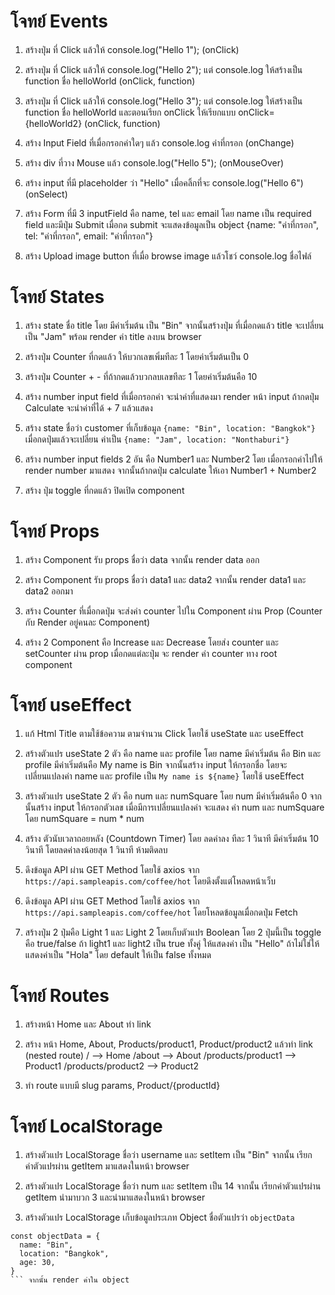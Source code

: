 # โจทย์ Events

1. สร้างปุ่ม ที่ Click แล้วให้ console.log("Hello 1"); (onClick)

2. สร้างปุ่ม ที่ Click แล้วให้ console.log("Hello 2");
แต่ console.log ให้สร้างเป็น function ชื่อ helloWorld (onClick, function)

3. สร้างปุ่ม ที่ Click แล้วให้ console.log("Hello 3"); แต่ console.log ให้สร้างเป็น function ชื่อ helloWorld และตอนเรียก onClick ให้เรียกแบบ onClick={helloWorld2} (onClick, function)

4. สร้าง Input Field ที่เมื่อกรอกค่าใดๆ แล้ว console.log ค่าที่กรอก (onChange)

5. สร้าง div ที่วาง Mouse แล้ว console.log("Hello 5"); (onMouseOver)

6. สร้าง input ที่มี placeholder ว่า "Hello" เมื่อคลิ้กที่จะ console.log("Hello 6") (onSelect)

7. สร้าง Form ที่มี 3 inputField คือ name, tel และ email โดย name เป็น required field และมีปุ่ม Submit เมื่อกด submit จะแสดงข้อมูลเป็น object {name: "ค่าที่กรอก", tel: "ค่าที่กรอก", email: "ค่าที่กรอก"}

8. สร้าง Upload image button ที่เมื่อ browse image แล้วโชว์ console.log ชื่อไฟล์

# โจทย์ States

1. สร้าง state ชื่อ title โดย มีค่าเริ่มต้น เป็น "Bin" จากนั้นสร้างปุ่ม ที่เมื่อกดแล้ว title จะเปลี่ยนเป็น "Jam" พร้อม render ค่า title ลงบน browser

2. สร้างปุ่ม Counter ที่กดแล้ว ให้บวกเลขเพิ่มทีละ 1 โดยค่าเริ่มต้นเป็น 0

3. สร้างปุ่ม Counter + - ที่ถ้ากดแล้วบวกลบเลขทีละ 1 โดยค่าเริ่มต้นคือ 10

4. สร้าง number input field ที่เมื่อกรอกค่า จะนำค่าที่แสดงมา render หน้า input ถ้ากดปุ่ม Calculate จะนำค่าที่ได้ + 7 แล้วแสดง

5. สร้าง state ชื่อว่า customer ที่เก็บข้อมูล `{name: "Bin", location: "Bangkok"}` เมื่อกดปุ่มแล้วจะเปลี่ยน ค่าเป็น `{name: "Jam", location: "Nonthaburi"}`

6. สร้าง number input fields 2 อัน คือ Number1 และ Number2 โดย เมื่อกรอกค่าไปให้ render number มาแสดง จากนั้นถ้ากดปุ่ม calculate ให้เอา Number1 + Number2

7. สร้าง ปุ่ม toggle ที่กดแล้ว ปิดเปิด component

# โจทย์ Props

1. สร้าง Component รับ props ชื่อว่า data จากนั้น render data ออก

2. สร้าง Component รับ props ชื่อว่า data1 และ data2 จากนั้น render data1 และ data2 ออกมา

3. สร้าง Counter ที่เมื่อกดปุ่ม จะส่งค่า counter ไปใน Component ผ่าน Prop (Counter กับ Render อยู่คนละ Component)

4. สร้าง 2 Component คือ Increase และ Decrease โดยส่ง counter และ setCounter ผ่าน prop เมื่อกดแต่ละปุ่ม จะ render ค่า counter ทาง root component

# โจทย์ useEffect

1. แก้ Html Title ตามใช้ข้อความ ตามจำนวน Click โดยใช้ useState และ useEffect

2. สร้างตัวแปร useState 2 ตัว คือ name และ profile โดย name มีค่าเริ่มต้น คือ Bin และ profile มีค่าเริ่มต้นคือ My name is Bin จากนั้นสร้าง input ให้กรอกชื่อ โดยจะเปลี่ยนแปลงค่า name และ profile เป็น `My name is ${name}` โดยใช้ useEffect

3. สร้างตัวแปร useState 2 ตัว คือ num และ numSquare โดย num มีค่าเริ่มต้นคือ 0 จากนั้นสร้าง input ให้กรอกตัวเลข เมื่อมีการเปลี่ยนแปลงค่า จะแสดง ค่า num และ numSquare โดย numSquare = num * num

4. สร้าง ตัวนับเวลาถอยหลัง (Countdown Timer) โดย ลดค่าลง ทีละ 1 วินาที มีค่าเริ่มต้น 10 วินาที โดยลดค่าลงน้อยสุด 1 วินาที ห้ามติดลบ

5. ดึงข้อมูล API ผ่าน GET Method โดยใช้ axios จาก `https://api.sampleapis.com/coffee/hot` โดยดึงตั้งแต่โหลดหน้าเว็บ

6. ดึงข้อมูล API ผ่าน GET Method โดยใช้ axios จาก `https://api.sampleapis.com/coffee/hot` โดยโหลดข้อมูลเมื่อกดปุ่ม Fetch

7. สร้างปุ่ม 2 ปุ่มคือ Light 1 และ Light 2 โดยเก็บตัวแปร Boolean โดย 2 ปุ่มนี้เป็น toggle คือ true/false ถ้า light1 และ light2 เป็น true ทั้งคู่ ให้แสดงค่า เป็น "Hello" ถ้าไม่ใช่ให้แสดงค่าเป็น "Hola" โดย default ให้เป็น false ทั้งหมด

# โจทย์ Routes

1. สร้างหน้า Home และ About ทำ link

2. สร้าง หน้า Home, About, Products/product1, Product/product2 แล้วทำ link (nested route)
/ --> Home
/about --> About
/products/product1 --> Product1
/products/product2 --> Product2

3. ทำ route แบบมี slug params, Product/{productId}

# โจทย์ LocalStorage

1. สร้างตัวแปร LocalStorage ชื่อว่า username และ setItem เป็น "Bin" จากนั้น เรียกค่าตัวแปรผ่าน getItem มาแสดงในหน้า browser

2. สร้างตัวแปร LocalStorage ชื่อว่า num และ setItem เป็น 14 จากนั้น เรียกค่าตัวแปรผ่าน getItem นำมาบวก 3 และนำมาแสดงในหน้า browser

3. สร้างตัวแปร LocalStorage เก็บข้อมูลประเภท Object ชื่อตัวแปรว่า `objectData`
```
const objectData = {
  name: "Bin",
  location: "Bangkok",
  age: 30,
}
``` จากนั้น render ค่าใน object